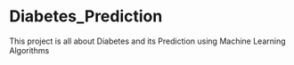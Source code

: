 # Diabetes_Prediction
This project is all about Diabetes and its Prediction using Machine Learning Algorithms
